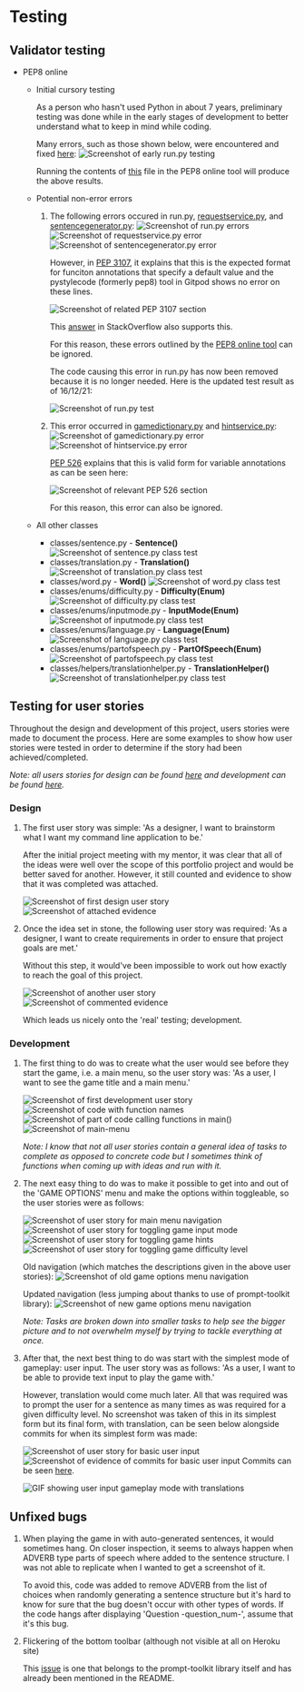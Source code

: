 # Testing

## Validator testing

* PEP8 online
    * Initial cursory testing

        As a person who hasn't used Python in about 7 years, preliminary testing was done while in the early stages of development to better understand what to keep in mind while coding.
        
        Many errors, such as those shown below, were encountered and fixed [here](https://github.com/DebzDK/guess-the-language/commits/cursory-pep8online-fixes):
            ![Screenshot of early run.py testing](documentation/screenshots/evidence/testing/early-run-test.png)
        
        Running the contents of [this](https://github.com/DebzDK/guess-the-language/blob/a5062a6b2b17af2659383b60a67ffa681555073a/run.py) file in the PEP8 online tool will produce the above results.

    * Potential non-error errors
        1. The following errors occured in run.py, [requestservice.py](https://github.com/DebzDK/guess-the-language/blob/main/classes/services/requestservice.py#L20), and [sentencegenerator.py](https://github.com/DebzDK/guess-the-language/blob/main/classes/sentencegenerator.py#L197):
            ![Screenshot of run.py errors](documentation/screenshots/evidence/testing/run-test.png)
            ![Screenshot of requestservice.py error](documentation/screenshots/evidence/testing/requestservice-class-test.png)
            ![Screenshot of sentencegenerator.py error](documentation/screenshots/evidence/testing/sentencegenerator-class-test.png)

            However, in [PEP 3107](https://legacy.python.org/dev/peps/pep-3107/#syntax), it explains that this is the expected format for funciton annotations that specify a default value and the pystylecode (formerly pep8) tool in Gitpod shows no error on these lines.
            
            ![Screenshot of related PEP 3107 section](documentation/screenshots/evidence/testing/error-conflict-with-pep-3107.png)
            
            This [answer](https://stackoverflow.com/a/38727786) in StackOverflow also supports this.

            For this reason, these errors outlined by the [PEP8 online tool](http://pep8online.com/) can be ignored.

            The code causing this error in run.py has now been removed because it is no longer needed. Here is the updated test result as of 16/12/21:

            ![Screenshot of run.py test](documentation/screenshots/evidence/testing/run-test-updated.png)

        2. This error occurred in [gamedictionary.py](https://github.com/DebzDK/guess-the-language/blob/main/classes/gamedictionary.py#L25) and [hintservice.py](https://github.com/DebzDK/guess-the-language/blob/main/classes/services/hintservice.py#L23):
            ![Screenshot of gamedictionary.py error](documentation/screenshots/evidence/testing/gamedictionary-class-test.png)
            ![Screenshot of hintservice.py error](documentation/screenshots/evidence/testing/hintservice-class-test.png)

            [PEP 526](https://www.python.org/dev/peps/pep-0526/#class-and-instance-variable-annotations) explains that this is valid form for variable annotations as can be seen here:

            ![Screenshot of relevant PEP 526 section](documentation/screenshots/evidence/testing/pep-526-explanation-in-relation-to-error.png)

            For this reason, this error can also be ignored.

    * All other classes
        * classes/sentence.py - __Sentence()__
            ![Screenshot of sentence.py class test](documentation/screenshots/evidence/testing/sentence-class-test.png)
        * classes/translation.py - __Translation()__
            ![Screenshot of translation.py class test](documentation/screenshots/evidence/testing/translation-class-test.png)
        * classes/word.py - __Word()__
            ![Screenshot of word.py class test](documentation/screenshots/evidence/testing/word-class-test.png)
        * classes/enums/difficulty.py - __Difficulty(Enum)__
            ![Screenshot of difficulty.py class test](documentation/screenshots/evidence/testing/difficulty-class-test.png)
        * classes/enums/inputmode.py - __InputMode(Enum)__
            ![Screenshot of inputmode.py class test](documentation/screenshots/evidence/testing/inputmode-class-test.png)
        * classes/enums/language.py - __Language(Enum)__
            ![Screenshot of language.py class test](documentation/screenshots/evidence/testing/language-class-test.png)
        * classes/enums/partofspeech.py - __PartOfSpeech(Enum)__
            ![Screenshot of partofspeech.py class test](documentation/screenshots/evidence/testing/partofspeech-class-test.png)
        * classes/helpers/translationhelper.py - __TranslationHelper()__
            ![Screenshot of translationhelper.py class test](documentation/screenshots/evidence/testing/translationhelper-class-test.png)

## Testing for user stories

Throughout the design and development of this project, users stories were made to document the process.
Here are some examples to show how user stories were tested in order to determine if the story had been achieved/completed.

*Note: all users stories for design can be found [here](https://trello.com/b/JGCCLlNB/project-planning-design) and development can be found [here](https://trello.com/b/TsXKTw7W/project-development).*

### Design
1. The first user story was simple: 'As a designer, I want to brainstorm what I want my command line application to be.'

    After the initial project meeting with my mentor, it was clear that all of the ideas were well over the scope of this portfolio project and would be better saved for another. However, it still counted and evidence to show that it was completed was attached. 

    ![Screenshot of first design user story](documentation/screenshots/evidence/design/first-user-story.png)
    ![Screenshot of attached evidence](documentation/screenshots/evidence/design/ideas.jpg)

1. Once the idea set in stone, the following user story was required: 'As a designer, I want to create requirements in order to ensure that project goals are met.'

    Without this step, it would've been impossible to work out how exactly to reach the goal of this project.

    ![Screenshot of another user story](documentation/screenshots/evidence/testing/evidence-of-user-story-testing-1a.png)
    ![Screenshot of commented evidence](documentation/screenshots/evidence/testing/evidence-of-user-story-testing-1b.png)

    Which leads us nicely onto the 'real' testing; development.

### Development
1. The first thing to do was to create what the user would see before they start the game, i.e. a main menu, so the user story was: 'As a user, I want to see the game title and a main menu.'

    ![Screenshot of first development user story](documentation/screenshots/evidence/testing/evidence-of-user-story-testing-2a.png)
    ![Screenshot of code with function names](documentation/screenshots/evidence/testing/evidence-of-user-story-testing-2b.png)
    ![Screenshot of part of code calling functions in main()](documentation/screenshots/evidence/testing/evidence-of-user-story-testing-2c.png)
    ![Screenshot of main-menu](documentation/screenshots/evidence/design/main-menu.png)

    *Note: I know that not all user stories contain a general idea of tasks to complete as opposed to concrete code but I sometimes think of functions when coming up with ideas and run with it.*

2. The next easy thing to do was to make it possible to get into and out of the 'GAME OPTIONS' menu and make the options within toggleable, so the user stories were as follows:

    ![Screenshot of user story for main menu navigation](documentation/screenshots/evidence/testing/evidence-of-user-story-testing-3a.png)
    ![Screenshot of user story for toggling game input mode](documentation/screenshots/evidence/testing/evidence-of-user-story-testing-3b.png)
    ![Screenshot of user story for toggling game hints](documentation/screenshots/evidence/testing/evidence-of-user-story-testing-3c.png)
    ![Screenshot of user story for toggling game difficulty level](documentation/screenshots/evidence/testing/evidence-of-user-story-testing-3d.png)

    Old navigation (which matches the descriptions given in the above user stories):
    ![Screenshot of old game options menu navigation](documentation/screenshots/evidence/design/game-options.gif)

    Updated navigation (less jumping about thanks to use of prompt-toolkit library):
    ![Screenshot of new game options menu navigation](documentation/screenshots/evidence/design/game-options-updated.gif)

    *Note: Tasks are broken down into smaller tasks to help see the bigger picture and to not overwhelm myself by trying to tackle everything at once.*

1. After that, the next best thing to do was start with the simplest mode of gameplay: user input.
    The user story was as follows: 'As a user, I want to be able to provide text input to play the game with.'

    However, translation would come much later. All that was required was to prompt the user for a sentence as many times as was required for a given difficulty level. No screenshot was taken of this in its simplest form but its final form, with translation, can be seen below alongside commits for when its simplest form was made:

    ![Screenshot of user story for basic user input](documentation/screenshots/evidence/testing/evidence-of-user-story-testing-4a.png)
    ![Screenshot of evidence of commits for basic user input](documentation/screenshots/evidence/testing/evidence-of-user-story-testing-4b.png)
    Commits can be seen [here](https://github.com/DebzDK/guess-the-language/commits/default-game-mode?after=18643a8928ae0964816f072bc7dd05ac5a3af653+209&branch=default-game-mode).

    ![GIF showing user input gameplay mode with translations](documentation/screenshots/evidence/design/user-input.gif)

## Unfixed bugs

1. When playing the game in with auto-generated sentences, it would sometimes hang. On closer inspection, it seems to always happen when ADVERB type parts of speech where added to the sentence structure. I was not able to replicate when I wanted to get a screenshot of it.

    To avoid this, code was added to remove ADVERB from the list of choices when randomly generating a sentence structure but it's hard to know for sure that the bug doesn't occur with other types of words.
    If the code hangs after displaying 'Question -question_num-', assume that it's this bug.

1. Flickering of the bottom toolbar (although not visible at all on Heroku site)
    
    This [issue](https://github.com/prompt-toolkit/python-prompt-toolkit/issues/547) is one that belongs to the prompt-toolkit library itself and has already been mentioned in the README.
